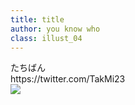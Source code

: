 ```yaml
---
title: title
author: you know who
class: illust_04
---
```




<div class="page-header">
<div class="illust-author">たちばん</div>
<div class="social">https://twitter.com/TakMi23</div>
</div>
<div class="illust-image-middle-page-left">
<div class="illust-image-column">
<img src="image/illust-tachiban_a.jpg" />
</div>
</div>
<!-- <div class='illust-message'>目覚めの朝</div> -->